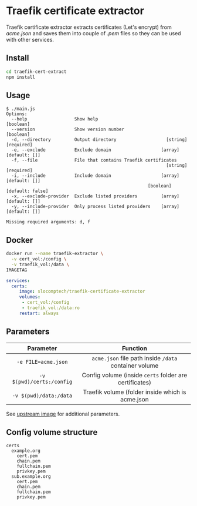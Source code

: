 # Traefik certificate extractor

Traefik certificate extractor extracts certificates (Let's encrypt) from *acme.json* and saves them into couple of *.pem* files so they can be used with other services.

## Install

``` bash
cd traefik-cert-extract
npm install
```

## Usage

``` text
$ ./main.js
Options:
  --help                  Show help                                    [boolean]
  --version               Show version number                          [boolean]
  -d, --directory         Output directory                   [string] [required]
  -e, --exclude           Exclude domain                   [array] [default: []]
  -f, --file              File that contains Traefik certificates
                                                             [string] [required]
  -i, --include           Include domain                   [array] [default: []]
                                                      [boolean] [default: false]
  -x, --exclude-provider  Exclude listed providers         [array] [default: []]
  -y, --include-provider  Only process listed providers    [array] [default: []]

Missing required arguments: d, f
```

## Docker

``` bash
docker run --name traefik-extractor \
  -v cert_vol:/config \
  -v traefik_vol:/data \
IMAGETAG
```

``` yaml
services:
  certs:
     image: slocomptech/traefik-certificate-extractor
     volumes:
      - cert_vol:/config
      - traefik_vol:/data:ro
     restart: always
```

## Parameters

|**Parameter**|**Function**|
|:-----------:|:----------:|
|`-e FILE=acme.json`|`acme.json` file path inside `/data` container volume|
|`-v $(pwd)/certs:/config`|Config volume (inside `certs` folder are certificates)|
|`-v $(pwd)/data:/data`|Traefik volume (folder inside which is acme.json|

See [upstream image](https://github.com/SloCompTech/docker-baseimage) for additional parameters.

## Config volume structure

``` text
certs
  example.org
    cert.pem
    chain.pem
    fullchain.pem
    privkey.pem
  sub.example.org
    cert.pem
    chain.pem
    fullchain.pem
    privkey.pem
```
